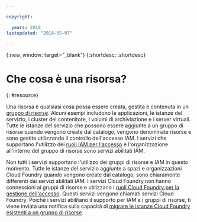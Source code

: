 ```yaml
---

copyright:

  years: 2018
lastupdated: "2018-05-07"

---
```


{:new_window: target="_blank"}
{:shortdesc: .shortdesc}


# Che cosa è una risorsa? 
{: #resource}

Una risorsa è qualsiasi cosa possa essere creata, gestita e contenuta in un [gruppo di risorse](/docs/resources/resourcegroups.html#rgs). Alcuni esempi includono le applicazioni, le istanze del servizio, i cluster del contenitore, i volumi di archiviazione e i server virtuali. Tutte le istanze del servizio che possono essere aggiunte a un gruppo di risorse quando vengono create dal catalogo, vengono denominate risorse e sono gestite utilizzando il controllo dell'accesso IAM. I servizi che supportano l'utilizzo dei [ruoli IAM per l'accesso](/docs/iam/users_roles.html#iamusermanrol) e l'organizzazione all'interno del gruppo di risorse sono servizi abilitati IAM.

Non tutti i servizi supportano l'utilizzo dei gruppi di risorse e IAM in questo momento. Tutte le istanze del servizio aggiunte a spazi e organizzazioni Cloud Foundry quando vengono create dal catalogo, sono chiaramente differenti dai servizi abilitati IAM. I servizi Cloud Foundry non hanno connessioni ai gruppi di risorse e utilizzano i [ruoli Cloud Foundry per la gestione dell'accesso](/docs/iam/cfaccess.html#cfaccess). Questi servizi vengono chiamati servizi Cloud Foundry. Poiché i servizi abilitano il supporto per IAM e i gruppi di risorse, ti viene inviata una notifica sulla capacità di [migrare le istanze Cloud Foundry esistenti a un gruppo di risorse](/docs/resources/instance_migration.html#migrate).


